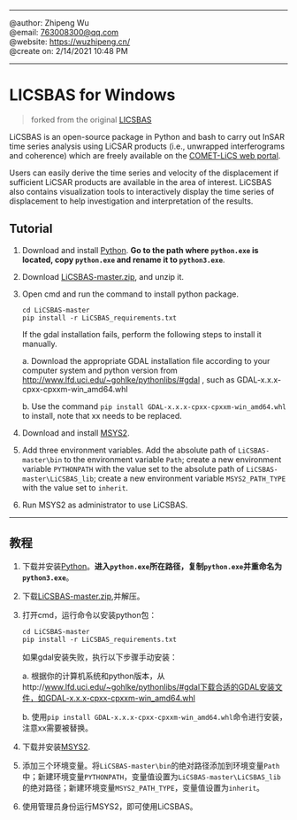 --------------------------------------------------

@author:     Zhipeng Wu  
@email:       763008300@qq.com  
@website:     https://wuzhipeng.cn/  
@create on:   2/14/2021 10:48 PM 

----------------------------------------------------

# LICSBAS for Windows
> forked from the original [LICSBAS](https://github.com/yumorishita/LiCSBAS)

LiCSBAS is an open-source package in Python and bash to carry out InSAR time series analysis using LiCSAR products (i.e., unwrapped interferograms and coherence) which are freely available on the [COMET-LiCS web portal](https://comet.nerc.ac.uk/COMET-LiCS-portal/).

Users can easily derive the time series and velocity of the displacement if sufficient LiCSAR products are available in the area of interest. LiCSBAS also contains visualization tools to interactively display the time series of displacement to help investigation and interpretation of the results.

## Tutorial

1. Download and install [Python](https://www.python.org/). **Go to the path where `python.exe` is located, copy `python.exe` and rename it to `python3.exe`**.

2. Download [LiCSBAS-master.zip](https://github.com/Wu-Patrick/LiCSBAS/archive/refs/heads/master.zip), and unzip it.

3. Open cmd and run the command to install python package.

   ~~~cmd~~
   cd LiCSBAS-master
   pip install -r LiCSBAS_requirements.txt
   ~~~

   If the gdal installation fails, perform the following steps to install it manually.

   a. Download the appropriate GDAL installation file according to your computer system and python version from http://www.lfd.uci.edu/~gohlke/pythonlibs/#gdal , such as GDAL-x.x.x-cpxx-cpxxm-win_amd64.whl

   b. Use the command `pip install GDAL-x.x.x-cpxx-cpxxm-win_amd64.whl` to install, note that xx needs to be replaced.

4. Download and install [MSYS2](https://www.msys2.org/).

5. Add three environment variables. Add the absolute path of `LiCSBAS-master\bin` to the environment variable `Path`; create a new environment variable `PYTHONPATH` with the value set to the absolute path of `LiCSBAS-master\LiCSBAS_lib`; create a new environment variable `MSYS2_PATH_TYPE` with the value set to `inherit`.

6. Run MSYS2 as administrator to use LiCSBAS.

---

## 教程

1. 下载并安装[Python](https://www.python.org/)。**进入`python.exe`所在路径，复制`python.exe`并重命名为`python3.exe`**。

2. 下载[LiCSBAS-master.zip](https://github.com/Wu-Patrick/LiCSBAS/archive/refs/heads/master.zip),并解压。

3. 打开cmd，运行命令以安装python包：
   
   ~~~cmd~~
   cd LiCSBAS-master
   pip install -r LiCSBAS_requirements.txt
   ~~~
   
   如果gdal安装失败，执行以下步骤手动安装：
   
   a. 根据你的计算机系统和python版本，从http://www.lfd.uci.edu/~gohlke/pythonlibs/#gdal下载合适的GDAL安装文件，如GDAL-x.x.x-cpxx-cpxxm-win_amd64.whl
   
   b. 使用`pip install GDAL-x.x.x-cpxx-cpxxm-win_amd64.whl`命令进行安装，注意xx需要被替换。
   
4. 下载并安装[MSYS2](https://www.msys2.org/).

5. 添加三个环境变量。将`LiCSBAS-master\bin`的绝对路径添加到环境变量`Path`中；新建环境变量`PYTHONPATH`，变量值设置为`LiCSBAS-master\LiCSBAS_lib`的绝对路径；新建环境变量`MSYS2_PATH_TYPE`，变量值设置为`inherit`。

6. 使用管理员身份运行MSYS2，即可使用LiCSBAS。
